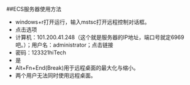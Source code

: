 ##ECS服务器使用方法
* windows+r打开运行，输入mstsc打开远程控制对话框。
* 点击选项
* 计算机：101.200.41.248（这个就是服务器的IP地址，端口号就定6969吧。）；用户名：administrator；点击链接
* 密码：123321hiTech
* 是
* Alt+Fn+End(Break)用于远程桌面的最大化与缩小。
* 两个用户无法同时使用远程桌面。